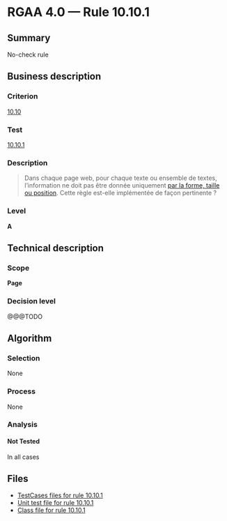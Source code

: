 # RGAA 4.0 — Rule 10.10.1

## Summary

No-check rule

## Business description

### Criterion

[10.10](https://www.numerique.gouv.fr/publications/rgaa-accessibilite/methode/criteres/#crit-10-10)

### Test

[10.10.1](https://www.numerique.gouv.fr/publications/rgaa-accessibilite/methode/criteres/#test-10-10-1)

### Description

> Dans chaque page web, pour chaque texte ou ensemble de textes, l’information ne doit pas être donnée uniquement [par la forme, taille ou position](https://www.numerique.gouv.fr/publications/rgaa-accessibilite/methode/glossaire/#indication-donnee-par-la-forme-la-taille-ou-la-position). Cette règle est-elle implémentée de façon pertinente ?

### Level

**A**


## Technical description

### Scope

**Page**

### Decision level

@@@TODO


## Algorithm

### Selection

None

### Process

None

### Analysis

#### Not Tested

In all cases


## Files

- [TestCases files for rule 10.10.1](https://gitlab.com/asqatasun/Asqatasun/-/tree/master/rules/rules-rgaa4.0/src/test/resources/testcases/rgaa40/Rgaa40Rule101001/)
- [Unit test file for rule 10.10.1](https://gitlab.com/asqatasun/Asqatasun/-/blob/master/rules/rules-rgaa4.0/src/test/java/org/asqatasun/rules/rgaa40/Rgaa40Rule101001Test.java)
- [Class file for rule 10.10.1](https://gitlab.com/asqatasun/Asqatasun/-/blob/master/rules/rules-rgaa4.0/src/main/java/org/asqatasun/rules/rgaa40/Rgaa40Rule101001.java)


